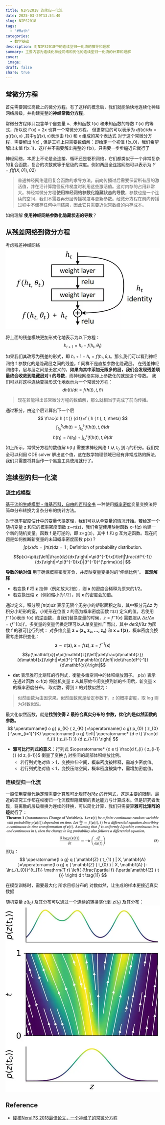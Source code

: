 ```yaml
---
title: NIPS2018 连续归一化流
date: 2025-03-29T13:54:40
slug: NIPS2018
tags:
  - "#Math"
categories:
  - 数学基础
description: 对NIPS2018中的连续型归一化流的推导和理解
summary: 主要内容为连续化神经网络和优化的连续型归一化流的计算和理解
cover:
 image: 
draft: false
share: true
---
```


## 常微分方程

首先需要回忆高数上的微分方程。有了这样的概念后，我们就能愉快地连续化神经网络层级，并构建完整的**神经常微分方程**。

常微分方程即只包含单个自变量 x、未知函数 f(x) 和未知函数的导数 f'(x) 的等式，所以说 f'(x) = 2x 也算一个常微分方程。
但更常见的可以表示为 $df(x)/dx = g(f(x), x)$ ,其中$g(f(x), x)$表示由 f(x) 和 x 组成的某个表达式
对于这个常微分方程，需要解出 f(x) , 但是工程上只需要数值解：即给定一个初值 f(x_0)，我们希望解出末值 f(x_1)，这样并不需要解出完整的 f(x)，只需要一步步逼近它就行了

神经网络，本质上不论是全连接、循环还是卷积网络，它们都类似于一个非常复杂的复合函数，复合的次数就等于层级的深度。例如两层全连接网络可以表示为 $Y=f(f(X, θ1), θ2)$

>普通神经网络适用复合函数的求导方法。前向传播过后需要保留所有层的激活值，并在沿计算路径反传梯度时利用这些激活值。这对内存的占用非常大。神经常微分方程**使用神经网络参数化隐藏状态的导数**，参数也是一个连续的空间，我们不需要再分层传播梯度与更新参数。经微分方程在前向传播过程中不储存任何中间结果，因此它只需要近似常数级的内存成本。

如何理解 **使用神经网络参数化隐藏状态的导数**？

## 从残差网络到微分方程
考虑残差神经网络
![](https://raw.githubusercontent.com/powerli2002/project-img/main/myblog/20250329140847800.png)

将上面的残差模块更加形式化地表示为以下方程：
$$ h _{t+1} = h_ t + f(h_t,\theta{_t})$$

如果我们其改写为残差的形式，即 $h_t+1 - h_t = f(h_t, θ_t )$。那么我们可以看到神经网络 f 参数化的是隐藏层之间的残差，f 同样不是直接参数化隐藏层。
在残差神经网络中，层与层之间是无定义的，**如果向其中添加无限多的层，我们会发现残差项最终会收敛到隐藏层对 t 的导数**，而神经网络实际上参数化的就是这个导数。
我们可以将这种连续变换形式化地表示为一个常微分方程：
$$ dh(t)/dt = f(h(t), t,\theta)$$
>现在若能得出该常微分方程的数值解，那么就相当于完成了前向传播。

通过积分，由这个层计算出下一个层
$$
\frac{d h ( t )} {d t}=f ( h ( t ), t, \theta) $$
$$\int_{t_{0}}^{t_{1}} d h ( t )=\int_{t_{0}}^{t_{1}} f ( h ( t ), t, \theta) d t $$
$$h ( t_{1} )=h ( t_{0} )+\int_{t_{0}}^{t_{1}} f ( h ( t ), t, \theta) d t 
$$
如上所示，常微分方程的数值解 $h(t_1)$ 需要求神经网络 f 从 $t_0$ 到 $t_1$的积分。我们完全可以利用 ODE solver 解出这个值，这在数学物理领域已经有非常成熟的解法，我们只需要将其当作一个黑盒工具使用就行了。


## **连续型的归一化流**

### 流生成模型
[基于流的生成模型 - 维基百科，自由的百科全书](https://zh.wikipedia.org/wiki/%E5%9F%BA%E4%BA%8E%E6%B5%81%E7%9A%84%E7%94%9F%E6%88%90%E6%A8%A1%E5%9E%8B)
一种使用[概率密度](https://zh.wikipedia.org/wiki/%E6%A6%82%E7%8E%87%E5%AF%86%E5%BA%A6 "概率密度")变量变换法将简单分布转换为复杂分布的统计方法。

对于概率密度估计中的变量代换定理，我们可以从单变量的情况开始。若给定一个随机变量 z 和它的概率密度函数 z∼π(z)，我们希望使用映射函数 x=f(z) 构建一个新的随机变量。函数 f 是可逆的，即 z=g(x)，其中 f 和 g 互为逆函数。现在问题是如何推断新变量的未知概率密度函数 p(x)？
$$\int p(x)dx=\int\pi(z)dz=1\text{ ; Definition of probability distribution.} $$
 
$$p(x)=\pi(z)\left|\frac{dz}{dx}\right|=\pi(f^{-1}(x))\left|\frac{df^{-1}}{dx}\right|=\pi(f^{-1}(x))|(f^{-1})^{\prime}(x)| $$

**导数的绝对值** 用于确保概率密度非负，并反映变量变换时的“伸缩比例”。
 **直观解释**
- 若变换 **f** 将 **z** 拉伸（例如放大2倍），则 **x** 的密度会稀释为原来的1/2。
- 若变换压缩 **z**（例如缩小为1/2），则 **x** 的密度会加倍。

通过定义，积分项 $∫π(z)dz$ 表示无限个无穷小的矩形面积之和，其中积分元Δz 为积分小矩形的宽，小矩形在位置 z 的高为概率密度函数 π(z) 定义的值。若使用 $f^−1(x)$表示 f(x) 的逆函数，当我们替换变量的时候，$z=f^−1(x)$ 需要服从 $Δz/Δx=(f^−1(x))′$。多变量的变量代换定理可以从单变量推广而出，其中 $det ∂f/∂z$ 为函数 f 的雅可比行列式：
对多维变量 **z = (z₁, z₂, ..., zₙ)** 和 **x = f(z)**，概率密度变换需考虑体积变化：
$$\mathbf{z}\sim\pi(\mathbf{z}),\mathbf{x}=f(\mathbf{z}),\mathbf{z}=f^{-1}(\mathbf{x})$$

$$p(\mathbf{x})=\pi(\mathbf{z})\left|\det\frac{d\mathbf{z}}{d\mathbf{x}}\right|=\pi(f^{-1}(\mathbf{x}))\left|\det\frac{df^{-1}}{d\mathbf{x}}\right|$$
- **det** 表示雅可比矩阵的行列式，衡量多维空间中的体积缩放因子。
$p(x)$ 表示在通过函数 x=f(z) 将随机变量 z 从其原始空间变换到新的空间后，新变量 x 的概率密度分布。
取对数，得到 z 的对数似然为：
>似然函数为由因求果。似然函数就是给定参数下，z 的概率密度，取 log 则为对数似然。

最大化似然函数，就是**找到使得 Z 最符合真实分布的 参数，优化的是似然函数的参数。**
$$
\operatorname{l o g} p_{K} ( z_{K} )=\operatorname{l o g} p_{0} ( z_{0} )-\sum_{i=1}^{K} \operatorname{l o g} \left| \operatorname* {d e t} \frac{d f_{i} ( z_{i-1} )} {d z_{i-1}} \right| 
$$
- **雅可比行列式的意义**：行列式 $\operatorname* {d e t} \frac{d f_{i} ( z_{i-1} )} {d z_{i-1}}$ 衡量了变换 $f_i$ 对空间的局部体积缩放比例。
    - 若行列式绝对值 > 1，变换拉伸空间，概率密度被稀释，需减少密度值。
    - 若行列式绝对值 < 1，变换压缩空间，概率密度被集中，需增加密度值。

### 连续型归一化流
一般使用变量代换定理需要计算雅可比矩阵$∂f/∂z$ 的行列式，这是主要的限制，最近的研究工作都在权衡归一化流模型隐藏层的表达能力与计算成本。但是研究者发现，将离散的层级替换为连续的转换，可以简化计算，我们只需要算**雅可比矩阵的迹**就行了：
![](https://raw.githubusercontent.com/powerli2002/project-img/main/myblog/20250329140847801.png)
即为：
$$
\operatorname{l o g} q ( \mathbf{Z} ( t_{1} ) | X, \mathbf{A} )=\operatorname{l o g} q ( \mathbf{Z} ( t_{0} ) | X, \mathbf{A} )-\int_{t_{0}}^{t_{1}} \mathrm{T r} \left( {\frac{\partial f} {\partial\mathbf{Z} ( t )}} \right) d t \tag{11}
$$

在模型训练时，需要最大化 所求目标分布的 对数似然，让生成的样本更接近真实数据

随机变量 $z(t _0)$ 及其分布可以通过一个连续的转换演化到 $z(t_ 1)$ 及其分布：
![|430](https://raw.githubusercontent.com/powerli2002/project-img/main/myblog/20250329140847802.png)

## Reference

- [硬核NeruIPS 2018最佳论文，一个神经了的常微分方程](https://mp.weixin.qq.com/s/ZEIsyV-0aTvYn6K8GyANPA) 

